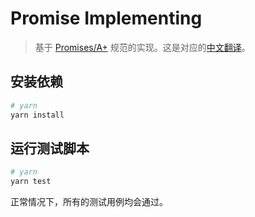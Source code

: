 # Promise Implementing

> 基于 [Promises/A+](https://promisesaplus.com/) 规范的实现。这是对应的[中文翻译](https://malcolmyu.github.io/malnote/2015/06/12/Promises-A-Plus/)。

## 安装依赖

```bash
# yarn
yarn install
```

## 运行测试脚本

```bash
# yarn
yarn test
```

正常情况下，所有的测试用例均会通过。

